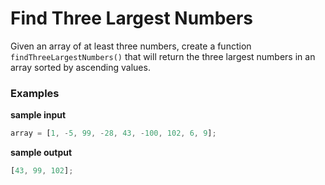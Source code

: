 # Find Three Largest Numbers

Given an array of at least three numbers, create a function `findThreeLargestNumbers()` that will return the three largest numbers in an array sorted by ascending values.

### Examples

**sample input**

```javascript
array = [1, -5, 99, -28, 43, -100, 102, 6, 9];
```

**sample output**

```javascript
[43, 99, 102];
```
